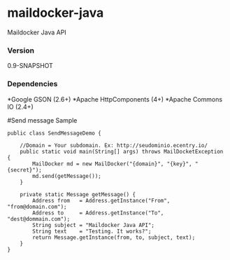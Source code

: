 # maildocker-java
Maildocker Java API

### Version
0.9-SNAPSHOT

### Dependencies
*Google GSON (2.6+)
*Apache HttpComponents (4+)
*Apache Commons IO (2.4+)

#Send message Sample
```
public class SendMessageDemo {
	
	//Domain = Your subdomain. Ex: http://seudominio.ecentry.io/
	public static void main(String[] args) throws MailDocketException {
		MailDocker md = new MailDocker("{domain}", "{key}", "{secret}");
		md.send(getMessage());
	}
	
	private static Message getMessage() {
		Address from   = Address.getInstance("From", "from@domain.com");
		Address to     = Address.getInstance("To", "dest@dommain.com");
		String subject = "Maildocker Java API";
		String text    = "Testing. It works?"; 
		return Message.getInstance(from, to, subject, text);
	}
}
```

